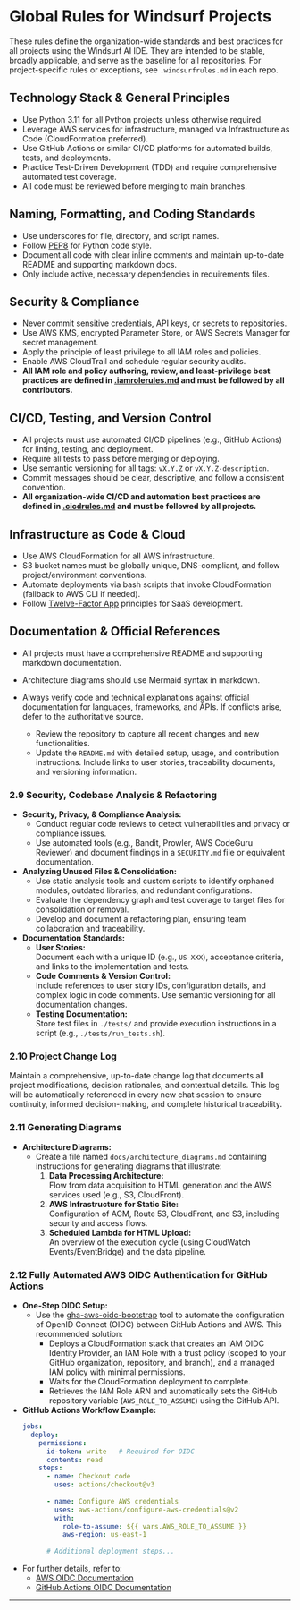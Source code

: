 # Global Rules for Windsurf Projects

These rules define the organization-wide standards and best practices for all projects using the Windsurf AI IDE. They are intended to be stable, broadly applicable, and serve as the baseline for all repositories. For project-specific rules or exceptions, see `.windsurfrules.md` in each repo.

## Technology Stack & General Principles
- Use Python 3.11 for all Python projects unless otherwise required.
- Leverage AWS services for infrastructure, managed via Infrastructure as Code (CloudFormation preferred).
- Use GitHub Actions or similar CI/CD platforms for automated builds, tests, and deployments.
- Practice Test-Driven Development (TDD) and require comprehensive automated test coverage.
- All code must be reviewed before merging to main branches.

## Naming, Formatting, and Coding Standards
- Use underscores for file, directory, and script names.
- Follow [PEP8](https://peps.python.org/pep-0008/) for Python code style.
- Document all code with clear inline comments and maintain up-to-date README and supporting markdown docs.
- Only include active, necessary dependencies in requirements files.

## Security & Compliance
- Never commit sensitive credentials, API keys, or secrets to repositories.
- Use AWS KMS, encrypted Parameter Store, or AWS Secrets Manager for secret management.
- Apply the principle of least privilege to all IAM roles and policies.
- Enable AWS CloudTrail and schedule regular security audits.
- **All IAM role and policy authoring, review, and least-privilege best practices are defined in [.iamrolerules.md](.iamrolerules.md) and must be followed by all contributors.**

## CI/CD, Testing, and Version Control
- All projects must use automated CI/CD pipelines (e.g., GitHub Actions) for linting, testing, and deployment.
- Require all tests to pass before merging or deploying.
- Use semantic versioning for all tags: `vX.Y.Z` or `vX.Y.Z-description`.
- Commit messages should be clear, descriptive, and follow a consistent convention.
- **All organization-wide CI/CD and automation best practices are defined in [.cicdrules.md](.cicdrules.md) and must be followed by all projects.**

## Infrastructure as Code & Cloud
- Use AWS CloudFormation for all AWS infrastructure.
- S3 bucket names must be globally unique, DNS-compliant, and follow project/environment conventions.
- Automate deployments via bash scripts that invoke CloudFormation (fallback to AWS CLI if needed).
- Follow [Twelve-Factor App](https://twelvefactorapp.com/) principles for SaaS development.

## Documentation & Official References
- All projects must have a comprehensive README and supporting markdown documentation.
- Architecture diagrams should use Mermaid syntax in markdown.
- Always verify code and technical explanations against official documentation for languages, frameworks, and APIs. If conflicts arise, defer to the authoritative source.

  - Review the repository to capture all recent changes and new functionalities.
  - Update the `README.md` with detailed setup, usage, and contribution instructions. Include links to user stories, traceability documents, and versioning information.

### 2.9 Security, Codebase Analysis & Refactoring
- **Security, Privacy, & Compliance Analysis:**
  - Conduct regular code reviews to detect vulnerabilities and privacy or compliance issues.
  - Use automated tools (e.g., Bandit, Prowler, AWS CodeGuru Reviewer) and document findings in a `SECURITY.md` file or equivalent documentation.
- **Analyzing Unused Files & Consolidation:**
  - Use static analysis tools and custom scripts to identify orphaned modules, outdated libraries, and redundant configurations.
  - Evaluate the dependency graph and test coverage to target files for consolidation or removal.
  - Develop and document a refactoring plan, ensuring team collaboration and traceability.
- **Documentation Standards:**
  - **User Stories:**  
    Document each with a unique ID (e.g., `US-XXX`), acceptance criteria, and links to the implementation and tests.
  - **Code Comments & Version Control:**  
    Include references to user story IDs, configuration details, and complex logic in code comments. Use semantic versioning for all documentation changes.
  - **Testing Documentation:**  
    Store test files in `./tests/` and provide execution instructions in a script (e.g., `./tests/run_tests.sh`).

### 2.10 Project Change Log
Maintain a comprehensive, up-to-date change log that documents all project modifications, decision rationales, and contextual details. This log will be automatically referenced in every new chat session to ensure continuity, informed decision-making, and complete historical traceability.

### 2.11 Generating Diagrams
- **Architecture Diagrams:**
  - Create a file named `docs/architecture_diagrams.md` containing instructions for generating diagrams that illustrate:
    1. **Data Processing Architecture:**  
       Flow from data acquisition to HTML generation and the AWS services used (e.g., S3, CloudFront).
    2. **AWS Infrastructure for Static Site:**  
       Configuration of ACM, Route 53, CloudFront, and S3, including security and access flows.
    3. **Scheduled Lambda for HTML Upload:**  
       An overview of the execution cycle (using CloudWatch Events/EventBridge) and the data pipeline.

### 2.12 Fully Automated AWS OIDC Authentication for GitHub Actions
- **One-Step OIDC Setup:**
  - Use the [gha-aws-oidc-bootstrap](https://github.com/PaulDuvall/gha-aws-oidc-bootstrap) tool to automate the configuration of OpenID Connect (OIDC) between GitHub Actions and AWS. This recommended solution:
    - Deploys a CloudFormation stack that creates an IAM OIDC Identity Provider, an IAM Role with a trust policy (scoped to your GitHub organization, repository, and branch), and a managed IAM policy with minimal permissions.
    - Waits for the CloudFormation deployment to complete.
    - Retrieves the IAM Role ARN and automatically sets the GitHub repository variable (`AWS_ROLE_TO_ASSUME`) using the GitHub API.
- **GitHub Actions Workflow Example:**
  ```yaml
  jobs:
    deploy:
      permissions:
        id-token: write   # Required for OIDC
        contents: read
      steps:
        - name: Checkout code
          uses: actions/checkout@v3
        
        - name: Configure AWS credentials
          uses: aws-actions/configure-aws-credentials@v2
          with:
            role-to-assume: ${{ vars.AWS_ROLE_TO_ASSUME }}
            aws-region: us-east-1
        
        # Additional deployment steps...
  ```
- For further details, refer to:  
  - [AWS OIDC Documentation](https://docs.aws.amazon.com/IAM/latest/UserGuide/id_roles_providers_create_oidc.html)  
  - [GitHub Actions OIDC Documentation](https://docs.github.com/en/actions/deployment/security-hardening-your-deployments/about-security-hardening-with-openid-connect)

---